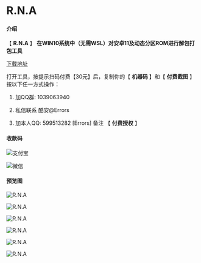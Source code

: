 #  **R.N.A** 

#### 介绍

【 **R.N.A** 】
 **在WIN10系统中（无需WSL）对安卓11及动态分区ROM进行解包打包工具** 

[下载地址](https://gitee.com/sharpeter/rna/releases/V21.01.20)

打开工具，按提示扫码付费【30元】后，复制你的【 **机器码** 】和【 **付费截图** 】按以下任一方式操作：

1. 加QQ群: 1039063940

2. 私信联系 酷安@Errors

3. 加本人QQ: 599513282  [Errors]    备注 【  **付费授权**  】


#### 收款码

![支付宝](https://gitee.com/sharpeter/rna/raw/master/donate/Alipay-30.jpg)


![微信](https://gitee.com/sharpeter/rna/raw/master/donate/Wechat-30.png)


#### 预览图

![R.N.A](https://gitee.com/sharpeter/rna/raw/master/views/view_a.png)

![R.N.A](https://gitee.com/sharpeter/rna/raw/master/views/view_b.png)

![R.N.A](https://gitee.com/sharpeter/rna/raw/master/views/view_c.png)

![R.N.A](https://gitee.com/sharpeter/rna/raw/master/views/view_d.png)

![R.N.A](https://gitee.com/sharpeter/rna/raw/master/views/view_e.png)

![R.N.A](https://gitee.com/sharpeter/rna/raw/master/views/view_f.png)